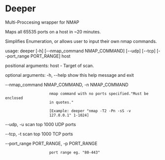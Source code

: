 # Deeper
Multi-Proccesing wrapper for NMAP

Maps all 65535 ports on a host in ~20 minutes.

Simplifies Enumeration, or allows user to input their own nmap commands.

usage: deeper [-h] [--nmap_command NMAP_COMMAND] [--udp] [--tcp]
              [--port_range PORT_RANGE]
              host

positional arguments:
  host                  -  Target of scan.

optional arguments:
  -h, --help            show this help message and exit
  
  --nmap_command NMAP_COMMAND, -n NMAP_COMMAND
  
                        nmap command with no ports specified."Must be enclosed
                        in quotes." 
                        
                        [Example: deeper "nmap -T2 -Pn -sS -v
                        127.0.0.1" 1-1024]
                        
  --udp, -u             scan top 1000 UDP ports
  
  --tcp, -t             scan top 1000 TCP ports
  
  --port_range PORT_RANGE, -p PORT_RANGE
  
                        port range eg. "80-443"

